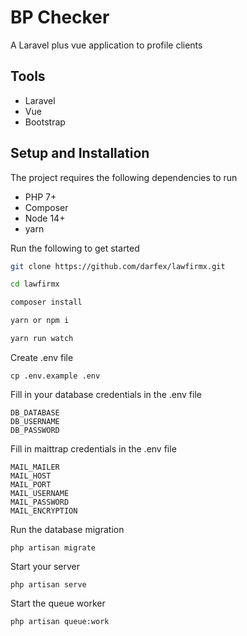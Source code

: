 # BP Checker
A Laravel plus vue application to profile clients

## Tools

* Laravel
* Vue
* Bootstrap

## Setup and Installation

The project requires the following dependencies to run

* PHP 7+
* Composer
* Node 14+
* yarn

Run the following to get started
```sh
git clone https://github.com/darfex/lawfirmx.git

cd lawfirmx

composer install

yarn or npm i

yarn run watch
```

Create .env file

`cp .env.example .env`

Fill in your database credentials in the .env file
```
DB_DATABASE
DB_USERNAME
DB_PASSWORD
```

Fill in maittrap credentials in the .env file
```
MAIL_MAILER
MAIL_HOST
MAIL_PORT
MAIL_USERNAME
MAIL_PASSWORD
MAIL_ENCRYPTION
```

Run the database migration

`php artisan migrate`


Start your server

`php artisan serve`

Start the queue worker

`php artisan queue:work`
